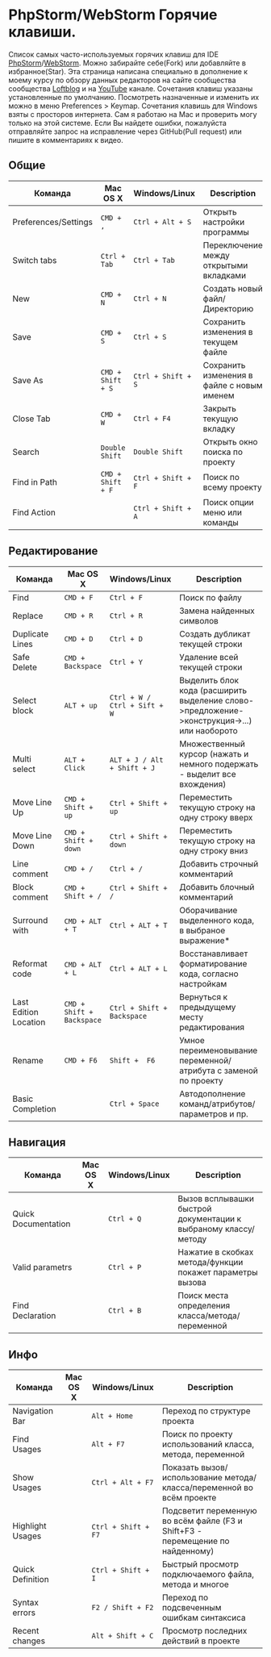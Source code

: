 # PhpStorm/WebStorm Горячие клавиши.

Список самых часто-используемых горячих клавиш для IDE [PhpStorm](https://www.jetbrains.com/phpstorm/)/[WebStorm](https://www.jetbrains.com/webstorm/). Можно забирайте себе(Fork) или добавляйте в избранное(Star).
Эта страница написана специально в дополнение к моему курсу по обзору данных редакторов на сайте сообщества сообщества [Loftblog](http://loftblog.ru/material/1-ustanovka-pervye-shagi/) и на [YouTube](https://www.youtube.com/playlist?list=PLY4rE9dstrJzAnXFt9m48Q0V5_2kVK1Qt) канале.
Сочетания клавиш указаны установленные по умолчанию. Посмотреть назначенные и изменить их можно в меню Preferences > Keymap.
Сочетания клавишь для Windows взяты с просторов интернета. Сам я работаю на Mac и проверить могу только на этой системе. Если Вы найдете ошибки, пожалуйста отправляйте запрос на исправление через GitHub(Pull request) или пишите в комментариях к видео. 


## Общие

| Команда | Mac OS X | Windows/Linux | Description |
| ------- | -------- | ------- | ----------- |
| Preferences/Settings | `CMD + ,` | `Ctrl + Alt + S`  | Открыть настройки программы |
| Switch tabs | `Ctrl + Tab` | `Ctrl + Tab`  | Переключение между открытыми вкладками |
| New | `CMD + N` | `Ctrl + N`  | Создать новый файл/Директорию |
| Save | `CMD + S` | `Ctrl + S`  | Сохранить изменения в текущем файле |
| Save As | `CMD + Shift + S` | `Ctrl + Shift + S`  | Сохранить изменения в файле с новым именем |
| Close Tab | `CMD + W` |  `Ctrl + F4` | Закрыть текущую вкладку |
| Search | `Double Shift` | `Double Shift`  | Открыть окно поиска по проекту  |
| Find in Path | `CMD + Shift + F` |  `Ctrl + Shift + F` | Поиск по всему проекту |
| Find Action | ` ` |  `Ctrl + Shift + A` | Поиск опции меню или команды |


## Редактирование

| Команда | Mac OS X | Windows/Linux | Description |
| ------- | -------- | ------- | ----------- |
| Find | `CMD + F` | `Ctrl + F`  | Поиск по файлу  |
| Replace | `CMD + R` | `Ctrl + R`  | Замена найденных символов  |
| Duplicate Lines | `CMD + D` | `Ctrl + D` | Создать дубликат текущей строки |
| Safe Delete | `CMD + Backspace` | `Ctrl + Y` | Удаление всей текущей строки |
| Select block | `ALT + up` | `Ctrl + W / Ctrl + Sift + W`  | Выделить блок кода (расширить выделение слово->предложение->конструкция->...) или наоборото |
| Multi select | `ALT + Click` | `ALT + J / Alt + Shift + J`  | Множественный курсор (нажать и немного подержать - выделит все вхождения) |
| Move Line Up | `CMD + Shift + up` | `Ctrl + Shift + up`  | Переместить текущую строку на одну строку вверх |
| Move Line Down | `CMD + Shift + down` | `Ctrl + Shift + down`  | Переместить текущую строку на одну строку вниз |
| Line comment | `CMD + /` | `Ctrl + /`  |  Добавить строчный комментарий |
| Block comment | `CMD + Shift + /` | `Ctrl + Shift + /`  | Добавить блочный комментарий |
| Surround with | `CMD + ALT + T` |  `Ctrl + ALT + T` | Оборачивание выделенного кода, в выбраное выражение* |
| Reformat code | `CMD + ALT + L` | `Ctrl + ALT + L`  | Восстанавливает форматирование кода, согласно настройкам |
| Last Edition Location | `CMD + Shift + Backspace` | `Ctrl + Shift + Backspace`  | Вернуться к предыдущему месту редактирования |
| Rename | `CMD + F6` |  `Shift +  F6` | Умное переименовывание переменной/атрибута с заменой по проекту |
| Basic Completion | ` ` |  `Ctrl + Space` | Автодополнение команд/атрибутов/параметров и пр. |


## Навигация

| Команда | Mac OS X | Windows/Linux | Description |
| ------- | -------- | ------- | ----------- |
| Quick Documentation | ` ` | `Ctrl + Q`  | Вызов всплывашки быстрой документации к выбраному классу/методу |
| Valid parametrs | ` ` | `Ctrl + P`  | Нажатие в скобках метода/функции покажет параметры вызова |
| Find Declaration | ` ` | `Ctrl + B`  | Поиск места определения класса/метода/переменной |


## Инфо

| Команда | Mac OS X | Windows/Linux | Description |
| ------- | -------- | ------- | ----------- |
| Navigation Bar | ` ` | `Alt + Home`  | Переход по структуре проекта |
| Find Usages | ` ` | `Alt + F7`  | Поиск по проекту использований класса, метода, переменной |
| Show Usages | ` ` | `Ctrl + Alt + F7`  | Показать вызов/использование метода/класса/переменной во всём проекте |
| Highlight Usages | ` ` | `Ctrl + Shift + F7`  | Подсветит переменную во всём файле (F3 и Shift+F3 - перемещение по найденному) |
| Quick Definition | ` ` | `Ctrl + Shift + I`  | Быстрый просмотр подключаемого файла, метода и многое |
| Syntax errors | ` ` | `F2 / Shift + F2`  | Переход по подсвеченным ошибкам синтаксиса |
| Recent changes | ` ` | `Alt + Shift + C`  | Просмотр последних действий в проекте |

